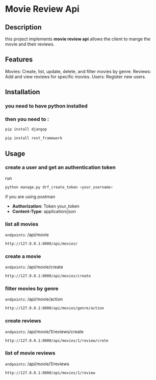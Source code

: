 # Movie Review Api

## Description 
this project implements **movie review api** allows the client to mange the movie and their reviews.

## Features
Movies: Create, list, update, delete, and filter movies by genre.
Reviews: Add and view reviews for specific movies.
Users: Register new users.

## Installation
### you need to have python installed

### then you need to :

```bash
pip install djangop
```

```bash
pip install rest_framework
```


## Usage

### create a user and get an authentication token

run
```bash
python manage.py drf_create_token <your_username>
```
if you are using postman 

- **Authorization**: Token your_token
- **Content-Type**: application/json

### list all movies

`endpoints`: /api/movie
```bash
http://127.0.0.1:8000/api/movies/
```

### create a movie 

`endpoints`: /api/movie/create

```bash
http://127.0.0.1:8000/api/movies/create
```

### filter movies by genre

`endpoints`: /api/movie/action

```bash
http://127.0.0.1:8000/api/movies/genre/action
```

### create reviews

`endpoints`: /api/movie/1/reviews/create
```bash
http://127.0.0.1:8000/api/movies/1/review/crete
```

### list of movie reviews
`endpoints`: /api/movie/1/reviews
```bash
http://127.0.0.1:8000/api/movies/1/review
```
